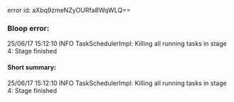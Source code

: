 error id: aXbq9zmeNZyOURfa8WqWLQ==
### Bloop error:

25/06/17 15:12:10 INFO TaskSchedulerImpl: Killing all running tasks in stage 4: Stage finished
#### Short summary: 

25/06/17 15:12:10 INFO TaskSchedulerImpl: Killing all running tasks in stage 4: Stage finished